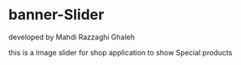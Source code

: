 # banner-Slider

developed by Mahdi Razzaghi Ghaleh

this is a Image slider for shop application to show Special products


